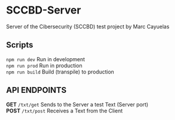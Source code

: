 # SCCBD-Server  
Server of the Cibersecurity (SCCBD) test project by Marc Cayuelas  
  
## Scripts
`npm run dev` Run in development  
`npm run prod` Run in production  
`npm run build` Build (transpile) to production  
  
## API ENDPOINTS  
  
**GET** `/txt/get` Sends to the Server a test Text (Server port)  
**POST** `/txt/post` Receives a Text from the Client  
  